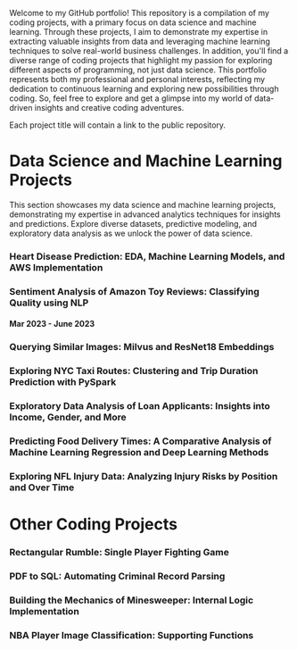 Welcome to my GitHub portfolio! This repository is a compilation of my coding projects, with a primary focus on data science and machine learning. Through these projects, I aim to demonstrate my expertise in extracting valuable insights from data and leveraging machine learning techniques to solve real-world business challenges. In addition, you'll find a diverse range of coding projects that highlight my passion for exploring different aspects of programming, not just data science. This portfolio represents both my professional and personal interests, reflecting my dedication to continuous learning and exploring new possibilities through coding. So, feel free to explore and get a glimpse into my world of data-driven insights and creative coding adventures.

Each project title will contain a link to the public repository.

# Data Science and Machine Learning Projects
This section showcases my data science and machine learning projects, demonstrating my expertise in advanced analytics techniques for insights and predictions. Explore diverse datasets, predictive modeling, and exploratory data analysis as we unlock the power of data science.

### Heart Disease Prediction: EDA, Machine Learning Models, and AWS Implementation

### Sentiment Analysis of Amazon Toy Reviews: Classifying Quality using NLP
#### Mar 2023 - June 2023

### Querying Similar Images: Milvus and ResNet18 Embeddings

### Exploring NYC Taxi Routes: Clustering and Trip Duration Prediction with PySpark

### Exploratory Data Analysis of Loan Applicants: Insights into Income, Gender, and More

### Predicting Food Delivery Times: A Comparative Analysis of Machine Learning Regression and Deep Learning Methods

### Exploring NFL Injury Data: Analyzing Injury Risks by Position and Over Time

# Other Coding Projects

### Rectangular Rumble: Single Player Fighting Game

### PDF to SQL: Automating Criminal Record Parsing

### Building the Mechanics of Minesweeper: Internal Logic Implementation

### NBA Player Image Classification: Supporting Functions
